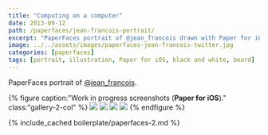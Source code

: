 ```yaml
---
title: "Computing on a computer"
date: 2013-09-12
path: /paperfaces/jean-francois-portrait/
excerpt: "PaperFaces portrait of @jean_francois drawn with Paper for iOS on an iPad."
image: ../../assets/images/paperfaces-jean-francois-twitter.jpg
categories: [paperfaces]
tags: [portrait, illustration, Paper for iOS, black and white, beard]
---
```


PaperFaces portrait of [@jean_francois](https://twitter.com/jean_francois).

{% figure caption:"Work in progress screenshots (**Paper for iOS**)." class:"gallery-2-col" %}
[![](../../assets/images/paperfaces-jean-francois-process-1-600.jpg)](../../assets/images/paperfaces-jean-francois-process-1-lg.jpg)
[![](../../assets/images/paperfaces-jean-francois-process-2-600.jpg)](../../assets/images/paperfaces-jean-francois-process-2-lg.jpg)
[![](../../assets/images/paperfaces-jean-francois-process-3-600.jpg)](../../assets/images/paperfaces-jean-francois-process-3-lg.jpg)
[![](../../assets/images/paperfaces-jean-francois-process-4-600.jpg)](../../assets/images/paperfaces-jean-francois-process-4-lg.jpg)
{% endfigure %}

{% include_cached boilerplate/paperfaces-2.md %}
